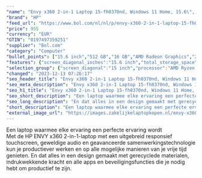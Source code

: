 ```yaml
---
"name": "Envy x360 2-in-1 Laptop 15-fh0370nd, Windows 11 Home, 15.6\", touchscreen, AMD Ryzen™ 5, 16GB RAM, 512GB SSD, FHD, Nightfall Black"
"brand": "HP"
"feed_url": "https://www.bol.com/nl/nl/p/envy-x360-2-in-1-laptop-15-fh0370nd-windows-11-home-15-6-touchscreen-amd-ryzen-5-16gb-ram-512gb-ssd-fhd-nightfall-black/9300000153224880"
"price": 955
"currency": "EUR"
"GTIN": "0197497359251"
"supplier": "Bol.com"
"category": "Computer"
"bullet_points": ["15.6 inch","512 GB","16 GB","AMD Radeon Graphics","2-in-1","Windows"]
"features": {"screen_diagonal_inches":"15.6 inch","total_storage_space":"512 GB","memory_size":"16 GB","graphics_card":"AMD Radeon Graphics","purpose_laptop":"2-in-1","operating_system":"Windows"}
"selection_group": {"screen_diagonal":"15 inch","processor":"AMD Ryzen 5","changed_price_past_3_days":false,"product_family":"Envy"}
"changed": "2023-12-13 07:26:17"
"seo_header_title": "Envy x360 2-in-1 Laptop 15-fh0370nd, Windows 11 Home, 15.6\", touchscreen, AMD Ryzen™ 5, 16GB RAM, 512GB SSD, FHD, Nightfall Black"
"seo_meta_description": "Envy x360 2-in-1 Laptop 15-fh0370nd, Windows 11 Home, 15.6\", touchscreen, AMD Ryzen™ 5, 16GB RAM, 512GB SSD, FHD, Nightfall Black"
"seo_h1_title": "Envy x360 2-in-1 Laptop 15-fh0370nd, Windows 11 Home, 15.6\", touchscreen, AMD Ryzen™ 5, 16GB RAM, 512GB SSD, FHD, Nightfall Black"
"seo_short_description": "Een laptop waarmee elke ervaring een perfecte ervaring wordt <br />Met de HP ENVY x360 2-in-1-laptop met een uitgebreid responsief touchscreen, geweldige audio en geavanceerde samenwerkingstechnologie kun je productiever werken en op alle mogelijke manieren van je vrije tijd genieten."
"seo_long_description": "En dat alles in een design gemaakt met gerecyclede materialen, indrukwekkende kracht en alle apps en beveiligingsfuncties die je nodig hebt om productief te zijn."
"short_description": "Een laptop waarmee elke ervaring een perfecte ervaring wordt Met de HP ENVY x360 2-in-1-laptop met een uitgebreid responsief touchscreen, geweldige audio en geavanceerde samenwerkingstechnologie kun je productiever werken en op alle mogelijke manieren van je vrije tijd genieten. En dat alles in een design gemaakt met gerecyclede materialen, indrukwekkende kracht en alle apps en beveiligingsfuncties die je nodig hebt om productief te zijn."
"external_image_url": "https://images.zakelijkelaptopkopen.nl/envy-x360-2-in-1-laptop-15-fh0370nd-windows-11-home-15-6-touchscreen-amd-ryzen-5-16gb-ram-512gb-ssd-fhd-nightfall-black.webp"
---
```


Een laptop waarmee elke ervaring een perfecte ervaring wordt <br />Met de HP ENVY x360 2-in-1-laptop met een uitgebreid responsief touchscreen, geweldige audio en geavanceerde samenwerkingstechnologie kun je productiever werken en op alle mogelijke manieren van je vrije tijd genieten. En dat alles in een design gemaakt met gerecyclede materialen, indrukwekkende kracht en alle apps en beveiligingsfuncties die je nodig hebt om productief te zijn.